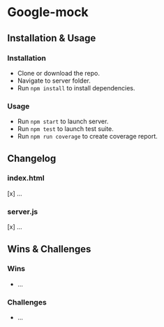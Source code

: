 # Google-mock

## Installation & Usage

### Installation

- Clone or download the repo.
- Navigate to server folder.
- Run `npm install` to install dependencies.

### Usage

- Run `npm start` to launch server.
- Run `npm test` to launch test suite.
- Run `npm run coverage` to create coverage report.

## Changelog

### index.html

[x] ...

### server.js

[x] ...

## Wins & Challenges

### Wins

- ...

### Challenges

- ...
